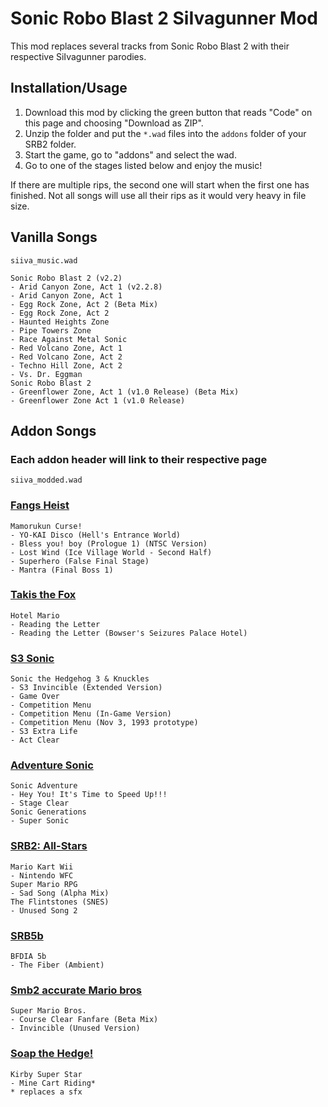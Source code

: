 # Sonic Robo Blast 2 SiIvagunner Mod

This mod replaces several tracks from Sonic Robo Blast 2 with their respective SiIvagunner parodies. 

## Installation/Usage

1. Download this mod by clicking the green button that reads "Code" on this page and choosing "Download as ZIP".
2. Unzip the folder and put the `*.wad` files into the `addons` folder of your SRB2 folder.
3. Start the game, go to "addons" and select the wad.
4. Go to one of the stages listed below and enjoy the music!

If there are multiple rips, the second one will start when the first one has finished.
Not all songs will use all their rips as it would very heavy in file size. 

## Vanilla Songs

`siiva_music.wad`

	Sonic Robo Blast 2 (v2.2)
	- Arid Canyon Zone, Act 1 (v2.2.8)
	- Arid Canyon Zone, Act 1
	- Egg Rock Zone, Act 2 (Beta Mix)
	- Egg Rock Zone, Act 2
	- Haunted Heights Zone
	- Pipe Towers Zone
	- Race Against Metal Sonic
	- Red Volcano Zone, Act 1
	- Red Volcano Zone, Act 2
	- Techno Hill Zone, Act 2
	- Vs. Dr. Eggman
	Sonic Robo Blast 2
	- Greenflower Zone, Act 1 (v1.0 Release) (Beta Mix)
	- Greenflower Zone Act 1 (v1.0 Release)

## Addon Songs
### Each addon header will link to their respective page

`siiva_modded.wad`

### [Fangs Heist](https://discord.gg/HgaWeNfgmY)

	Mamorukun Curse!
	- YO-KAI Disco (Hell's Entrance World) 
	- Bless you! boy (Prologue 1) (NTSC Version)
	- Lost Wind (Ice Village World - Second Half)
	- Superhero (False Final Stage)
	- Mantra (Final Boss 1)

### [Takis the Fox](https://sites.google.com/view/takisthefox/home)

	Hotel Mario
	- Reading the Letter
	- Reading the Letter (Bowser's Seizures Palace Hotel)

### [S3 Sonic](https://mb.srb2.org/addons/s3-sonic.6001/)

	Sonic the Hedgehog 3 & Knuckles
	- S3 Invincible (Extended Version)
	- Game Over
	- Competition Menu
	- Competition Menu (In-Game Version)
	- Competition Menu (Nov 3, 1993 prototype)
	- S3 Extra Life
	- Act Clear

### [Adventure Sonic](https://mb.srb2.org/addons/adventure-sonic-v1-8b.3589/)

	Sonic Adventure
	- Hey You! It's Time to Speed Up!!!
	- Stage Clear
	Sonic Generations
	- Super Sonic

### [SRB2: All-Stars](https://discord.gg/GTHwaPT6Rb)

	Mario Kart Wii
	- Nintendo WFC
	Super Mario RPG
	- Sad Song (Alpha Mix)
	The Flintstones (SNES)
	- Unused Song 2

### [SRB5b](https://mb.srb2.org/addons/srb5b-bfdia-5b.6216/)

	BFDIA 5b
	- The Fiber (Ambient)

### [Smb2 accurate Mario bros](https://mb.srb2.org/addons/smb2-accurate-mario-bros.7636/)

	Super Mario Bros.
	- Course Clear Fanfare (Beta Mix)
	- Invincible (Unused Version)

### [Soap the Hedge!](https://discord.gg/DWf2DvFX6z)

	Kirby Super Star
	- Mine Cart Riding*
	* replaces a sfx
